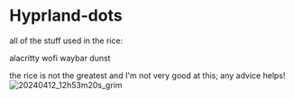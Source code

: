 # Hyprland-dots

all of the stuff used in the rice:

alacritty
wofi
waybar
dunst



the rice is not the greatest and I'm not very good at this; any advice helps!
![20240412_12h53m20s_grim](https://github.com/Zalarv/Hyprland-dots/assets/156964444/576885f4-b4f5-46f5-a0ad-97c19a875f1a)
